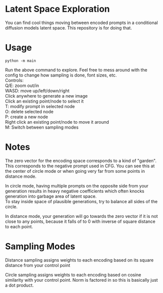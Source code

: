 # Latent Space Exploration

You can find cool things moving between encoded prompts in a conditional diffusion models latent space. This repository is for doing that. 

# Usage  

`python -m main`  
  
Run the above command to explore. Feel free to mess around with the config to change how sampling is done, font sizes, etc.  
Controls:  
Q/E: zoom out/in  
WASD: move up/left/down/right  
Click anywhere to generate a new image  
Click an existing point/node to select it  
T: modify prompt in selected node  
O: delete selected node  
P: create a new node  
Right click an existing point/node to move it around  
M: Switch between sampling modes
  
# Notes  

The zero vector for the encoding space corresponds to a kind of "garden". This corresponds to the negative prompt used in CFG. You can see this at the center of circle mode or when going very far from some points in distance mode.  
  
In circle mode, having multiple prompts on the opposite side from your generation results in heavy negative coefficients which often knocks generation into garbage area of latent space.  
To stay inside space of plausible generations, try to balance all sides of the circle.   
  
In distance mode, your generation will go towards the zero vector if it is not close to any points, because it falls of to 0 with inverse of square distance to each point.
  
# Sampling Modes  
  
Distance sampling assigns weights to each encoding based on its square distance from your control point  
  
Circle sampling assigns weights to each encoding based on cosine similarity with your control point. Norm is factored in so this is basically just a dot product.
